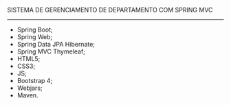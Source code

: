 SISTEMA DE GERENCIAMENTO DE DEPARTAMENTO COM SPRING MVC

---

- Spring Boot;
- Spring Web;
- Spring Data JPA Hibernate;
- Spring MVC Thymeleaf;
- HTML5;
- CSS3;
- JS;
- Bootstrap 4;
- Webjars;
- Maven.
